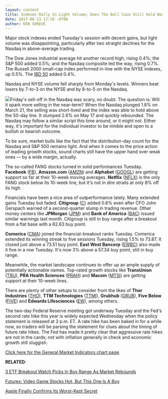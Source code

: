 ```yaml
---
layout: content
title: Indexes Rally In Light Volume; Does The Bull Case Still Hold Water?
date: 2017-06-13 17:19 -0700
author: KEN SHREVE
---
```








Major stock indexes ended Tuesday's session with decent gains, but light volume was disappointing, particularly after two straight declines for the Nasdaq in above-average trading.


The Dow Jones industrial average hit another record high, rising 0.4%; the S&P 500 added 0.5%; and the Nasdaq composite led the way, rising 0.7%. The Russell 2000 small-cap index performed in-line with the NYSE indexes, up 0.5%. The [IBD 50](https://www.investors.com/stock-lists/ibd-50/ibd-50-performance/) added 0.4%.


Nasdaq and NYSE volume fell sharply from Monday's levels. Winners beat losers by 7-to-3 on the NYSE and by 8-to-5 on the Nasdaq.


![](https://www.investors.com/wp-content/uploads/2017/06/MP061317-195x300.png)Friday's sell-off in the Nasdaq was scary, no doubt. The question is: Will it spark more selling in the near-term? When the Nasdaq plunged 1.8% on March 21, the selling was short-lived and the index was able to hold above the 50-day line. It slumped 2.6% on May 17 and quickly rebounded. The Nasdaq may follow a similar script this time around, or it might not. Either way, it's important for the individual investor to be nimble and open to a bullish or bearish outcome.


To be sure, market bulls like the fact that the distribution-day count for the Nasdaq and S&P 500 remains light. And when it comes to the price action of leading growth stocks, sound charts still have the upper hand over weak ones — by a wide margin, actually.


The so-called FANG stocks turned in solid performances Tuesday. **Facebook** ([FB](https://research.investors.com/quote.aspx?symbol=FB)), **Amazon.com** ([AMZN](https://research.investors.com/quote.aspx?symbol=AMZN)) and **Alphabet** ([GOOGL](https://research.investors.com/quote.aspx?symbol=GOOGL)) are getting support so far at their 10-week moving averages. **Netflix** ([NFLX](https://research.investors.com/quote.aspx?symbol=NFLX)) is the only FANG stock below its 10-week line, but it's not in dire straits at only 8% off its high.


Financials have been a nice area of outperformance lately. Many extended gains Tuesday but faded. **Citigroup** ([C](https://research.investors.com/quote.aspx?symbol=C)) added 0.6% even after CFO John Gerspach warned of a second-quarter slump in trading revenue. Other money centers like **JPMorgan** ([JPM](https://research.investors.com/quote.aspx?symbol=JPM)) and **Bank of America** ([BAC](https://research.investors.com/quote.aspx?symbol=BAC)) issued similar warnings last month.
Citigroup is still in buy range after a breakout from a flat base with a 62.63 buy point.


**Comerica** ([CMA](https://research.investors.com/quote.aspx?symbol=CMA)) joined the financial-breakout ranks Tuesday. Comerica extended its winning streak to five sessions Tuesday, rising 1.5% to 73.87. It closed just above a 73.51 buy point. **East West Bancorp** ([EWBC](https://research.investors.com/quote.aspx?symbol=EWBC)) also made it five in a row Tuesday. It's now 3% above a 57.34 buy point, still in buy range.


Meanwhile, the market landscape continues to offer up an ample supply of potentially actionable names. Top-rated growth stocks like **TransUnion** ([TRU](https://research.investors.com/quote.aspx?symbol=TRU)), **PRA Health Sciences** ([PRAH](https://research.investors.com/quote.aspx?symbol=PRAH)) and **Macom** ([MTSI](https://research.investors.com/quote.aspx?symbol=MTSI)) are getting support at their 10-week lines.


There are plenty of other setups to consider from the likes of **Thor Industries** ([THO](https://research.investors.com/quote.aspx?symbol=THO)), **TTM Technologies** ([TTMI](https://research.investors.com/quote.aspx?symbol=TTMI)), **Grubhub** ([GRUB](https://research.investors.com/quote.aspx?symbol=GRUB)), **Five Below** ([FIVE](https://research.investors.com/quote.aspx?symbol=FIVE)) and **Edwards Lifesciences** ([EW](https://research.investors.com/quote.aspx?symbol=EW)), among others.


The two-day Federal Reserve meeting got underway Tuesday and the Fed's second rate hike this year is widely expected Wednesday when the policy statement is released at 2 p.m. ET. A rate hike has been baked in for a while now, so traders will be parsing the statement for clues about the timing of future rate hikes. The Fed has made it pretty clear that aggressive rate hikes are not in the cards; not with inflation generally in check and economic growth still sluggish.


[Click here for the General Market Indicators chart page](https://www.investors.com/wp-content/uploads/2017/06/IBD1306152634GMI.pdf).


**RELATED**:


[3 ETF Breakout Watch Picks In Buy Range As Market Rebounds](https://www.investors.com/etfs-and-funds/etfs/apple-microsoft-lead-key-dow-play-to-new-high-still-a-buy/)


[Futures: Video Game Stocks Hot, But This One Is A Buy](https://www.investors.com/market-trend/stock-market-today/futures-video-game-stocks-hot-but-this-one-is-a-buy/)


[Apple Finally Confirms Its Worst-Kept Secret](https://www.investors.com/news/technology/click/apple-confirms-worst-kept-secret-its-working-on-self-driving-car-tech/)




